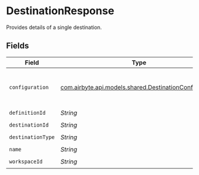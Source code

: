 # DestinationResponse

Provides details of a single destination.


## Fields

| Field                                                                                                     | Type                                                                                                      | Required                                                                                                  | Description                                                                                               | Example                                                                                                   |
| --------------------------------------------------------------------------------------------------------- | --------------------------------------------------------------------------------------------------------- | --------------------------------------------------------------------------------------------------------- | --------------------------------------------------------------------------------------------------------- | --------------------------------------------------------------------------------------------------------- |
| `configuration`                                                                                           | [com.airbyte.api.models.shared.DestinationConfiguration](../../models/shared/DestinationConfiguration.md) | :heavy_check_mark:                                                                                        | The values required to configure the destination.                                                         | {<br/>"user": "charles"<br/>}                                                                             |
| `definitionId`                                                                                            | *String*                                                                                                  | :heavy_check_mark:                                                                                        | N/A                                                                                                       |                                                                                                           |
| `destinationId`                                                                                           | *String*                                                                                                  | :heavy_check_mark:                                                                                        | N/A                                                                                                       |                                                                                                           |
| `destinationType`                                                                                         | *String*                                                                                                  | :heavy_check_mark:                                                                                        | N/A                                                                                                       |                                                                                                           |
| `name`                                                                                                    | *String*                                                                                                  | :heavy_check_mark:                                                                                        | N/A                                                                                                       |                                                                                                           |
| `workspaceId`                                                                                             | *String*                                                                                                  | :heavy_check_mark:                                                                                        | N/A                                                                                                       |                                                                                                           |
